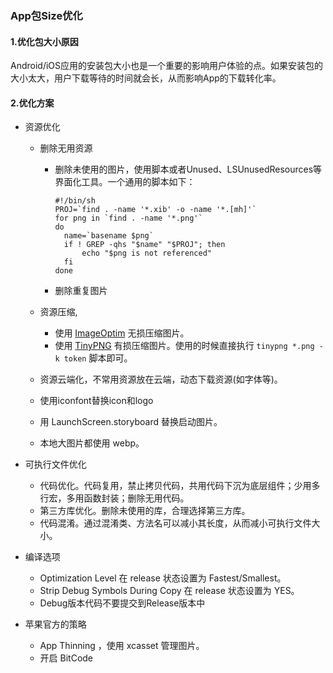 ### App包Size优化

#### 1.优化包大小原因

​     Android/iOS应用的安装包大小也是一个重要的影响用户体验的点。如果安装包的大小太大，用户下载等待的时间就会长，从而影响App的下载转化率。

#### 2.优化方案

- 资源优化

  - 删除无用资源

    - 删除未使用的图片，使用脚本或者Unused、LSUnusedResources等界面化工具。一个通用的脚本如下：

      ```
      #!/bin/sh
      PROJ=`find . -name '*.xib' -o -name '*.[mh]'`
      for png in `find . -name '*.png'`
      do
      	name=`basename $png`
      	if ! GREP -qhs "$name" "$PROJ"; then
      		echo "$png is not referenced"
      	fi
      done	
      ```

    - 删除重复图片

  - 资源压缩,

    - 使用 [ImageOptim](https://links.jianshu.com/go?to=https%3A%2F%2Fimageoptim.com%2F) 无损压缩图片。
    - 使用 [TinyPNG](https://links.jianshu.com/go?to=https%3A%2F%2Ftinypng.com%2F) 有损压缩图片。使用的时候直接执行 `tinypng *.png -k token` 脚本即可。

  - 资源云端化，不常用资源放在云端，动态下载资源(如字体等)。

  - 使用iconfont替换icon和logo

  - 用 LaunchScreen.storyboard 替换启动图片。

  - 本地大图片都使用 webp。

- 可执行文件优化
  - 代码优化。代码复用，禁止拷贝代码，共用代码下沉为底层组件；少用多行宏，多用函数封装；删除无用代码。
  - 第三方库优化。删除未使用的库，合理选择第三方库。
  - 代码混淆。通过混淆类、方法名可以减小其长度，从而减小可执行文件大小。

- 编译选项
  - Optimization Level 在 release 状态设置为 Fastest/Smallest。
  - Strip Debug Symbols During Copy 在 release 状态设置为 YES。
  - Debug版本代码不要提交到Release版本中

- 苹果官方的策略
  - App Thinning ，使用 xcasset 管理图片。
  - 开启 BitCode
